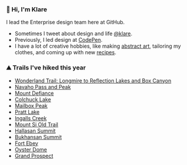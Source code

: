 ### 👋 Hi, I'm Klare

I lead the Enterprise design team here at GitHub.

- Sometimes I tweet about design and life [@klare](https://www.twitter.com/klare).
- Previously, I led design at [CodePen](https://www.codepen.io).
- I have a lot of creative hobbies, like making [abstract art](https://wsartwalk.files.wordpress.com/2017/05/klare_frank1.jpg?w=768), tailoring my clothes, and coming up with new [recipes](https://github.com/kfrank/recipes).

### ⛰️ Trails I've hiked this year

- [Wonderland Trail: Longmire to Reflection Lakes and Box Canyon](https://www.mountaineers.org/activities/routes-places/longmire-reflection-lakes-box-canyon-via)
- [Navaho Pass and Peak](https://www.wta.org/go-hiking/hikes/navaho-peak)
- [Mount Defiance](https://www.wta.org/go-hiking/hikes/mount-defiance)
- [Colchuck Lake](https://www.wta.org/go-hiking/hikes/colchuck-lake)
- [Mailbox Peak](https://www.wta.org/go-hiking/hikes/mailbox-peak)
- [Pratt Lake](https://www.wta.org/go-hiking/hikes/pratt-lake)
- [Ingalls Creek](https://www.wta.org/go-hiking/hikes/ingalls-creek)
- [Mount Si Old Trail](https://www.wta.org/go-hiking/hikes/mount-si-old-trail)
- [Hallasan Summit](https://www.alltrails.com/trail/south-korea/jeju/hallasan-summit-through-hike?u=i)
- [Bukhansan Summit](https://www.alltrails.com/explore/trail/south-korea/seoul/bukhansan-main-route)
- [Fort Ebey](https://www.wta.org/go-hiking/hikes/fort-ebey-state-park)
- [Oyster Dome](https://www.wta.org/go-hiking/hikes/oyster-dome)
- [Grand Prospect](https://www.wta.org/go-hiking/hikes/rattlesnake-mountain-grand-prospect)
